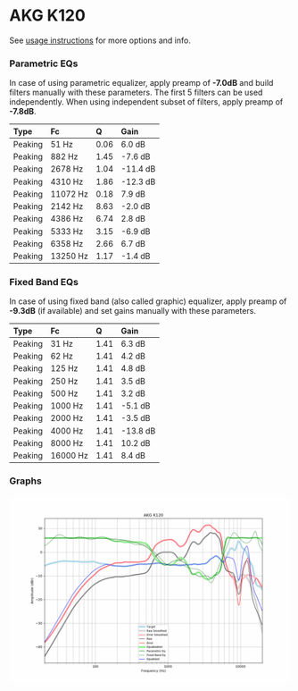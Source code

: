 # AKG K120
See [usage instructions](https://github.com/jaakkopasanen/AutoEq#usage) for more options and info.

### Parametric EQs
In case of using parametric equalizer, apply preamp of **-7.0dB** and build filters manually
with these parameters. The first 5 filters can be used independently.
When using independent subset of filters, apply preamp of **-7.8dB**.

| Type    | Fc       |    Q | Gain     |
|:--------|:---------|:-----|:---------|
| Peaking | 51 Hz    | 0.06 | 6.0 dB   |
| Peaking | 882 Hz   | 1.45 | -7.6 dB  |
| Peaking | 2678 Hz  | 1.04 | -11.4 dB |
| Peaking | 4310 Hz  | 1.86 | -12.3 dB |
| Peaking | 11072 Hz | 0.18 | 7.9 dB   |
| Peaking | 2142 Hz  | 8.63 | -2.0 dB  |
| Peaking | 4386 Hz  | 6.74 | 2.8 dB   |
| Peaking | 5333 Hz  | 3.15 | -6.9 dB  |
| Peaking | 6358 Hz  | 2.66 | 6.7 dB   |
| Peaking | 13250 Hz | 1.17 | -1.4 dB  |

### Fixed Band EQs
In case of using fixed band (also called graphic) equalizer, apply preamp of **-9.3dB**
(if available) and set gains manually with these parameters.

| Type    | Fc       |    Q | Gain     |
|:--------|:---------|:-----|:---------|
| Peaking | 31 Hz    | 1.41 | 6.3 dB   |
| Peaking | 62 Hz    | 1.41 | 4.2 dB   |
| Peaking | 125 Hz   | 1.41 | 4.8 dB   |
| Peaking | 250 Hz   | 1.41 | 3.5 dB   |
| Peaking | 500 Hz   | 1.41 | 3.2 dB   |
| Peaking | 1000 Hz  | 1.41 | -5.1 dB  |
| Peaking | 2000 Hz  | 1.41 | -3.5 dB  |
| Peaking | 4000 Hz  | 1.41 | -13.8 dB |
| Peaking | 8000 Hz  | 1.41 | 10.2 dB  |
| Peaking | 16000 Hz | 1.41 | 8.4 dB   |

### Graphs
![](./AKG%20K120.png)